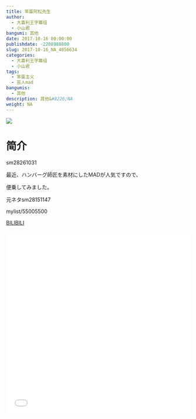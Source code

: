 ```yaml
---
title: 笨蛋阿松先生
author: 
  - 大喜利王字幕组
  - 小山君
bangumi: 其他
date: 2017-10-16 00:00:00
publishdate: -2208988800
slug: 2017-10-16_NA_4056634
categories: 
  - 大喜利王字幕组
  - 小山君
tags: 
  - 笨蛋主义
  - 芸人mad
bangumis: 
  - 其他
description: 其他&#8226;NA
weight: NA
---
```


![](https://i.imgur.com/mH9Grx0.jpg)

# 简介  
sm28261031 


最近、ハンバーグ師匠を素材にしたMADが人気ですので、


便乗してみました。





元ネタsm28151147





mylist/55005500

  [BILIBILI](https://www.bilibili.com/video/av4056634/)


  <iframe src="//www.bilibili.com/html/html5player.html?cid=6545217&aid=4056634" width="100%" height="500" frameborder="0" allowfullscreen="allowfullscreen"></iframe>
